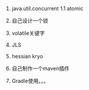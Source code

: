 1. java.util.concurrent
1.1 atomic



2. 自己设计一个锁

3. volatile关键字

4. JLS

5. hessian kryo

6. 自己制作一个maven插件

7. Gradle使用。。。
